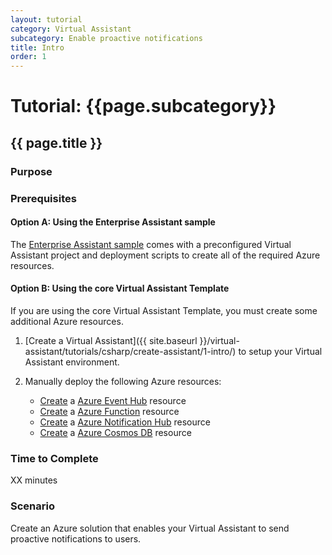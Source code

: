 ```yaml
---
layout: tutorial
category: Virtual Assistant
subcategory: Enable proactive notifications 
title: Intro
order: 1
---
```


# Tutorial: {{page.subcategory}}

## {{ page.title }}

### Purpose


### Prerequisites

#### Option A: Using the Enterprise Assistant sample

The [Enterprise Assistant sample]({{site.repo}}) comes with a preconfigured Virtual Assistant project and deployment scripts to create all of the required Azure resources.

#### Option B: Using the core Virtual Assistant Template

If you are using the core Virtual Assistant Template, you must create some additional Azure resources.

1. [Create a Virtual Assistant]({{ site.baseurl }}/virtual-assistant/tutorials/csharp/create-assistant/1-intro/) to setup your Virtual Assistant environment.

1. Manually deploy the following Azure resources:

    - [Create](https://ms.portal.azure.com/#create/Microsoft.EventHub) a [Azure Event Hub](https://azure.microsoft.com/en-us/services/event-hubs/) resource
    - [Create](https://ms.portal.azure.com/#create/Microsoft.FunctionApp) a [Azure Function](https://azure.microsoft.com/en-us/services/functions/) resource
    - [Create](https://ms.portal.azure.com/#create/Microsoft.NotificationHub) a [Azure Notification Hub](https://azure.microsoft.com/en-us/services/notification-hubs/) resource
    - [Create](https://ms.portal.azure.com/#create/Microsoft.DocumentDB) a [Azure Cosmos DB](https://azure.microsoft.com/en-us/services/cosmos-db/) resource

### Time to Complete

XX minutes

### Scenario

Create an Azure solution that enables your Virtual Assistant to send proactive notifications to users.


